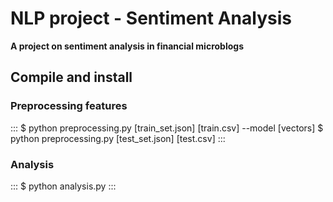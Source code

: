 # NLP project - Sentiment Analysis

**A project on sentiment analysis in financial microblogs**

## Compile and install

### Preprocessing features
:::
$ python preprocessing.py [train_set.json] [train.csv] --model [vectors]
$ python preprocessing.py [test_set.json] [test.csv]
:::

### Analysis
:::
$ python analysis.py
:::
